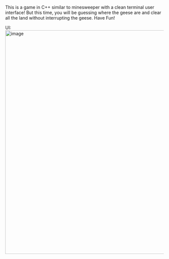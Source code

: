 This is a game in C++ similar to minesweeper with a clean terminal user interface! But this time, you will be guessing where the geese are and clear all the land without interrupting the geese. Have Fun!

UI: 
<img width="713" alt="image" src="https://user-images.githubusercontent.com/98293562/232345293-a3d1367f-23e5-4b13-bead-2a8b843ee2ed.png">
